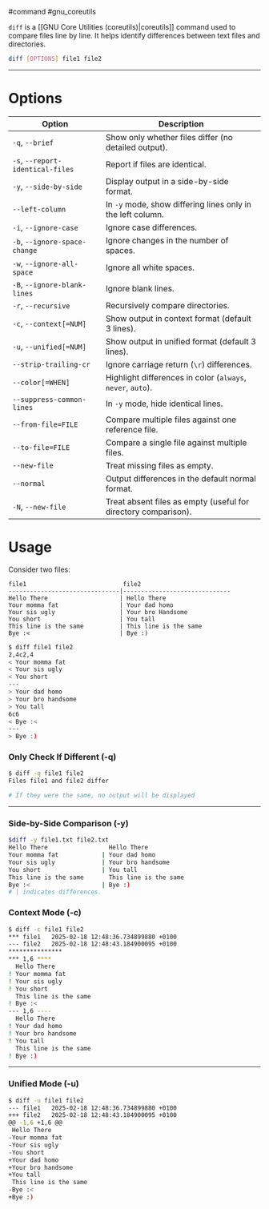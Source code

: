 #command #gnu_coreutils 

 `diff` is a [[GNU Core Utilities (coreutils)|coreutils]] command used to compare files line by line. It helps identify differences between text files and directories.
```sh
diff [OPTIONS] file1 file2
```
---
# **Options**
| **Option**                       | **Description**                                                |
| -------------------------------- | -------------------------------------------------------------- |
| `-q`, `--brief`                  | Show only whether files differ (no detailed output).           |
| `-s`, `--report-identical-files` | Report if files are identical.                                 |
| `-y`, `--side-by-side`           | Display output in a side-by-side format.                       |
| `--left-column`                  | In `-y` mode, show differing lines only in the left column.    |
| `-i`, `--ignore-case`            | Ignore case differences.                                       |
| `-b`, `--ignore-space-change`    | Ignore changes in the number of spaces.                        |
| `-w`, `--ignore-all-space`       | Ignore all white spaces.                                       |
| `-B`, `--ignore-blank-lines`     | Ignore blank lines.                                            |
| `-r`, `--recursive`              | Recursively compare directories.                               |
| `-c`, `--context[=NUM]`          | Show output in context format (default 3 lines).               |
| `-u`, `--unified[=NUM]`          | Show output in unified format (default 3 lines).               |
| `--strip-trailing-cr`            | Ignore carriage return (`\r`) differences.                     |
| `--color[=WHEN]`                 | Highlight differences in color (`always`, `never`, `auto`).    |
| `--suppress-common-lines`        | In `-y` mode, hide identical lines.                            |
| `--from-file=FILE`               | Compare multiple files against one reference file.             |
| `--to-file=FILE`                 | Compare a single file against multiple files.                  |
| `--new-file`                     | Treat missing files as empty.                                  |
| `--normal`                       | Output differences in the default normal format.               |
| `-N`, `--new-file`               | Treat absent files as empty (useful for directory comparison). |


# **Usage**
Consider two files:
```
file1                           file2
-------------------------------|------------------------------
Hello There                    | Hello There
Your momma fat                 | Your dad homo
Your sis ugly                  | Your bro Handsome
You short                      | You tall
This line is the same          | This line is the same
Bye :<                         | Bye :)
```

```sh
$ diff file1 file2
2,4c2,4
< Your momma fat
< Your sis ugly
< You short
---
> Your dad homo
> Your bro handsome
> You tall
6c6
< Bye :<
---
> Bye :)
```
### **Only Check If Different (-q)**
```bash
$ diff -q file1 file2
Files file1 and file2 differ

# If they were the same, no output will be displayed
```
---
### **Side-by-Side Comparison (-y)**
```sh
$diff -y file1.txt file2.txt
Hello There                 Hello There
Your momma fat            | Your dad homo
Your sis ugly             | Your bro handsome
You short                 | You tall
This line is the same       This line is the same
Bye :<		              | Bye :)
# | indicates differences.
```
### **Context Mode (-c)**
```sh
$ diff -c file1 file2
*** file1	2025-02-18 12:48:36.734899880 +0100
--- file2	2025-02-18 12:48:43.184900095 +0100
***************
*** 1,6 ****
  Hello There
! Your momma fat
! Your sis ugly
! You short
  This line is the same
! Bye :<
--- 1,6 ----
  Hello There
! Your dad homo
! Your bro handsome
! You tall
  This line is the same
! Bye :)
```

---
### **Unified Mode (-u)**
```sh
$ diff -u file1 file2
--- file1	2025-02-18 12:48:36.734899880 +0100
+++ file2	2025-02-18 12:48:43.184900095 +0100
@@ -1,6 +1,6 @@
 Hello There
-Your momma fat
-Your sis ugly
-You short
+Your dad homo
+Your bro handsome
+You tall
 This line is the same
-Bye :<
+Bye :)
```